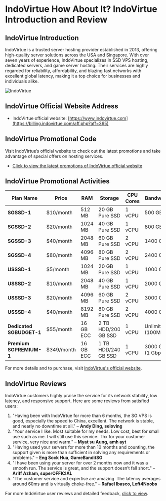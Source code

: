# IndoVirtue How About It? IndoVirtue Introduction and Review

## IndoVirtue Introduction
IndoVirtue is a trusted server hosting provider established in 2013, offering high-quality server solutions across the USA and Singapore. With over seven years of experience, IndoVirtue specializes in SSD VPS hosting, dedicated servers, and game server hosting. Their services are highly regarded for reliability, affordability, and blazing fast networks with excellent global latency, making it a top choice for businesses and individuals alike.

![IndoVirtue](https://github.com/user-attachments/assets/1bcfc9a2-805d-4ef3-8aa8-c679d3888764)

## IndoVirtue Official Website Address
- IndoVirtue official website: [https://www.indovirtue.com](https://billing.indovirtue.com/aff.php?aff=365)

## IndoVirtue Promotional Code
Visit IndoVirtue’s official website to check out the latest promotions and take advantage of special offers on hosting services.
- [Click to view the latest promotions of IndoVirtue official website](https://billing.indovirtue.com/aff.php?aff=365)

## IndoVirtue Promotional Activities

| Plan Name            | Price          | RAM       | Storage         | CPU Cores | Bandwidth          | Virtualization   | Dedicated IPs    | Reverse DNS | Control Panel |
|----------------------|----------------|-----------|-----------------|-----------|--------------------|------------------|------------------|-------------|---------------|
| **SGSSD-1**          | $10/month      | 512 MB    | 20 GB Pure SSD   | 1 vCPU    | 500 GB             | KVM              | 1 IPv4, 1 IPv6    | Yes         | Virtualizor    |
| **SGSSD-2**          | $20/month      | 1024 MB   | 40 GB Pure SSD   | 1 vCPU    | 800 GB             | KVM              | 1 IPv4, 1 IPv6    | Yes         | Virtualizor    |
| **SGSSD-3**          | $40/month      | 2048 MB   | 60 GB Pure SSD   | 2 vCPU    | 1400 GB            | KVM              | 1 IPv4, 1 IPv6    | Yes         | Virtualizor    |
| **SGSSD-4**          | $80/month      | 4096 MB   | 80 GB Pure SSD   | 2 vCPU    | 2400 GB            | KVM              | 1 IPv4, 1 IPv6    | Yes         | Virtualizor    |
| **USSSD-1**          | $5/month       | 1024 MB   | 20 GB Pure SSD   | 1 vCPU    | 1000 GB            | KVM              | 1 IPv4           | Yes         | Virtualizor    |
| **USSSD-2**          | $10/month      | 2048 MB   | 40 GB Pure SSD   | 1 vCPU    | 2000 GB            | KVM              | 1 IPv4           | Yes         | Virtualizor    |
| **USSSD-3**          | $20/month      | 4096 MB   | 60 GB Pure SSD   | 2 vCPU    | 3000 GB            | KVM              | 1 IPv4           | Yes         | Virtualizor    |
| **USSSD-4**          | $40/month      | 8192 MB   | 80 GB Pure SSD   | 2 vCPU    | 4000 GB            | KVM              | 1 IPv4           | Yes         | Virtualizor    |
| **Dedicated SGBUDGET-1** | $55/month  | 16 GB ECC | 2 TB HDD/200 GB SSD | 1 vCPU | Unlimited (100Mbps) | Dedicated Server | 1 IPv4           | Yes         | cPanel         |
| **Premium SGPREMIUM-1** | $349/month  | 16 GB ECC | 1 TB HDD/240 GB SSD | 1 vCPU | 3000 GB (1 Gbps)    | Dedicated Server | 1 IPv4           | Yes         | cPanel         |

For more details and to purchase, visit [IndoVirtue's official website](https://billing.indovirtue.com/aff.php?aff=365).

## IndoVirtue Reviews
IndoVirtue customers highly praise the service for its network stability, low latency, and responsive support. Here are some reviews from satisfied users:

1. "Having been with IndoVirtue for more than 6 months, the SG VPS is good, especially the speed to China, excellent. The network is stable, and nearly no downtime at all." – **Andy Ding, seloving**
2. "Your service I like. Most suitable for my needs. Low cost, best for small use such as me. I will still use this service. Thx for your customer service, very nice and warm." – **Myat su Aung, amh ayt**
3. "Having used your servers for more than 10 months and counting, the support given is more than sufficient in solving any requirements or problems." – **Eng Sock Hua, GameBanditSG**
4. "I have been using your server for over 2 months now and it was a smooth run. The service is great, and the support doesn’t fall short." – **Ariff Azham, superOFFICIAL**
5. "The customer service and expertise are amazing. The latency averages around 60ms and is virtually choke-free." – **Rafael Ibasco, Left4Noobs**

For more IndoVirtue user reviews and detailed feedback, [click to view](https://billing.indovirtue.com/aff.php?aff=365).
